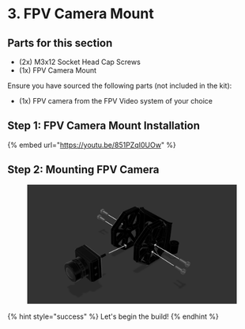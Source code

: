 # 3. FPV Camera Mount

## Parts for this section

* (2x) M3x12 Socket Head Cap Screws
* (1x) FPV Camera Mount

Ensure you have sourced the following parts (not included in the kit):

* (1x) FPV camera from the FPV Video system of your choice



## Step 1: FPV Camera Mount Installation

{% embed url="https://youtu.be/851PZqI0UOw" %}

## Step 2: Mounting FPV Camera

<figure><img src="../../../../.gitbook/assets/124swr.png" alt=""><figcaption></figcaption></figure>

{% hint style="success" %}
Let's begin the build!
{% endhint %}
